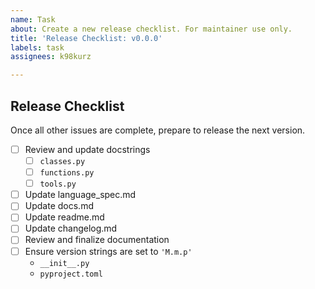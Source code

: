 ```yaml
---
name: Task
about: Create a new release checklist. For maintainer use only.
title: 'Release Checklist: v0.0.0'
labels: task
assignees: k98kurz

---
```


## Release Checklist

<!-- For maintainer use only. If you are not a maintainer, do not use this template. -->

Once all other issues are complete, prepare to release the next version.

- [ ] Review and update docstrings
  - [ ] `classes.py`
  - [ ] `functions.py`
  - [ ] `tools.py`
- [ ] Update language_spec.md
- [ ] Update docs.md
- [ ] Update readme.md
- [ ] Update changelog.md
- [ ] Review and finalize documentation
- [ ] Ensure version strings are set to `'M.m.p'`
  - `__init__.py`
  - `pyproject.toml`
